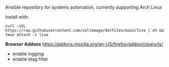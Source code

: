Ansible repository for systems automation, currently supporting Arch Linux

Install with:

```
curl -sSL https://raw.githubusercontent.com/voltamage/dotfiles/main/live | sh && tmux attach -t live
```

**Browser Addons**
https://addons.mozilla.org/en-US/firefox/addon/clearurls/
- enable logging
- enable etag filter
